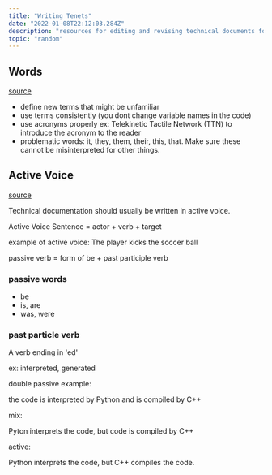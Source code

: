 ```yaml
---
title: "Writing Tenets"
date: "2022-01-08T22:12:03.284Z"
description: "resources for editing and revising technical documents for clarity."
topic: "random"
---
```


## Words

[source](https://developers.google.com/tech-writing/one/words)

- define new terms that might be unfamiliar
- use terms consistently (you dont change variable names in the code)
- use acronyms properly ex: Telekinetic Tactile Network (TTN) to introduce the acronym to the reader
- problematic words: it, they, them, their, this, that. Make sure these cannot be misinterpreted for other things.

## Active Voice

[source](https://developers.google.com/tech-writing/one/active-voice)

Technical documentation should usually be written in active voice.

Active Voice Sentence = actor + verb + target

example of active voice: The player kicks the soccer ball

passive verb = form of be + past participle verb

### passive words

- be
- is, are
- was, were

### past particle verb

A verb ending in 'ed'

ex: interpreted, generated

double passive example:

the code is interpreted by Python and is compiled by C++

mix:

Pyton interprets the code, but code is compiled by C++

active:

Python interprets the code, but C++ compiles the code.
